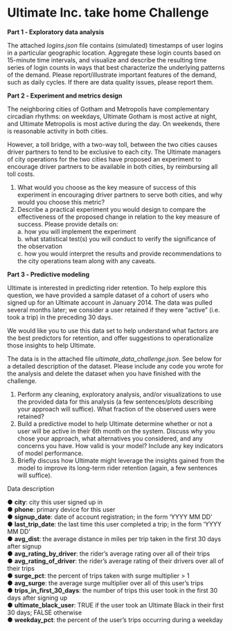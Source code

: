 
# Ultimate Inc. take home Challenge



**Part 1 ‐ Exploratory data analysis**

The attached  _logins.json_  file contains (simulated) timestamps of user logins in a particular geographic location. Aggregate these login counts based on 15-minute time intervals, and visualize and describe the resulting time series of login counts in ways that best characterize the underlying patterns of the demand. Please report/illustrate important features of the demand, such as daily cycles. If there are data quality issues, please report them.

**Part 2 ‐ Experiment and metrics design**

The neighboring cities of Gotham and Metropolis have complementary circadian rhythms: on weekdays, Ultimate Gotham is most active at night, and Ultimate Metropolis is most active during the day. On weekends, there is reasonable activity in both cities.

However, a toll bridge, with a two-way toll, between the two cities causes driver partners to tend to be exclusive to each city. The Ultimate managers of city operations for the two cities have proposed an experiment to encourage driver partners to be available in both cities, by reimbursing all toll costs.

1.  What would you choose as the key measure of success of this experiment in encouraging driver partners to serve both cities, and why would you choose this metric?
2.  Describe a practical experiment you would design to compare the effectiveness of the proposed change in relation to the key measure of success. Please provide details on:  
    a. how you will implement the experiment  
    b. what statistical test(s) you will conduct to verify the significance of the observation  
    c. how you would interpret the results and provide recommendations to the city operations team along with any caveats.

**Part 3 ‐ Predictive modeling**

Ultimate is interested in predicting rider retention. To help explore this question, we have provided a sample dataset of a cohort of users who signed up for an Ultimate account in January 2014. The data was pulled several months later; we consider a user retained if they were “active” (i.e. took a trip) in the preceding 30 days.

We would like you to use this data set to help understand what factors are the best predictors for retention, and offer suggestions to operationalize those insights to help Ultimate.

The data is in the attached file  _ultimate_data_challenge.json_. See below for a detailed description of the dataset. Please include any code you wrote for the analysis and delete the dataset when you have finished with the challenge.

1.  Perform any cleaning, exploratory analysis, and/or visualizations to use the provided data for this analysis (a few sentences/plots describing your approach will suffice). What fraction of the observed users were retained?
2.  Build a predictive model to help Ultimate determine whether or not a user will be active in their 6th month on the system. Discuss why you chose your approach, what alternatives you considered, and any concerns you have. How valid is your model? Include any key indicators of model performance.
3.  Briefly discuss how Ultimate might leverage the insights gained from the model to improve its long-term rider retention (again, a few sentences will suffice).

Data description

●  **city**: city this user signed up in  
●  **phone**: primary device for this user  
●  **signup_date**: date of account registration; in the form ‘YYYY MM DD’  
●  **last_trip_date**: the last time this user completed a trip; in the form ‘YYYY MM DD’  
●  **avg_dist**: the average distance in miles per trip taken in the first 30 days after signup  
●  **avg_rating_by_driver**: the rider’s average rating over all of their trips  
●  **avg_rating_of_driver**: the rider’s average rating of their drivers over all of their trips  
●  **surge_pct**: the percent of trips taken with surge multiplier > 1  
●  **avg_surge**: the average surge multiplier over all of this user’s trips  
●  **trips_in_first_30_days**: the number of trips this user took in the first 30 days after signing up  
●  **ultimate_black_user**: TRUE if the user took an Ultimate Black in their first 30 days; FALSE otherwise  
●  **weekday_pct**: the percent of the user’s trips occurring during a weekday
